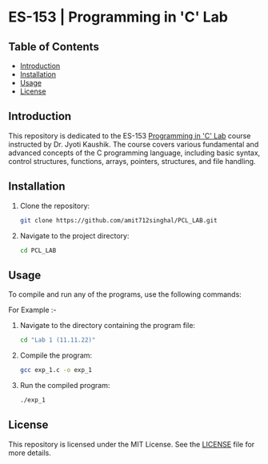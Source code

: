 # ES-153 | Programming in 'C' Lab

## Table of Contents

- [Introduction](#introduction)
- [Installation](#installation)
- [Usage](#usage)
- [License](#license)

## Introduction

This repository is dedicated to the ES-153 [Programming in 'C' Lab](./PCL_Lab_Syllabus.pdf) course instructed by Dr. Jyoti Kaushik. The course covers various fundamental and advanced concepts of the C programming language, including basic syntax, control structures, functions, arrays, pointers, structures, and file handling.

## Installation

1. Clone the repository:

   ```sh
   git clone https://github.com/amit712singhal/PCL_LAB.git
   ```

2. Navigate to the project directory:

   ```sh
   cd PCL_LAB
   ```

## Usage

To compile and run any of the programs, use the following commands:

For Example :-

1. Navigate to the directory containing the program file:

   ```sh
   cd "Lab 1 (11.11.22)"
   ```

2. Compile the program:

   ```sh
   gcc exp_1.c -o exp_1
   ```

3. Run the compiled program:

   ```sh
   ./exp_1
   ```

## License

This repository is licensed under the MIT License. See the [LICENSE](./LICENSE) file for more details.
